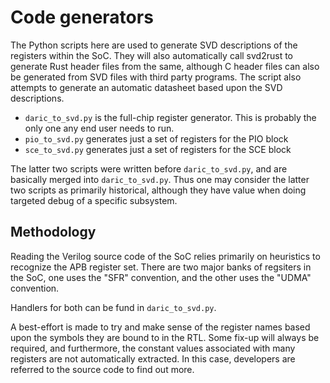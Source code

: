 # Code generators

The Python scripts here are used to generate SVD descriptions of the registers within
the SoC. They will also automatically call svd2rust to generate Rust header files
from the same, although C header files can also be generated from SVD files with
third party programs. The script also attempts to generate an automatic datasheet
based upon the SVD descriptions.

- `daric_to_svd.py` is the full-chip register generator. This is probably the only
  one any end user needs to run.
- `pio_to_svd.py` generates just a set of registers for the PIO block
- `sce_to_svd.py` generates just a set of registers for the SCE block

The latter two scripts were written before `daric_to_svd.py`, and are basically
merged into `daric_to_svd.py`. Thus one may consider the latter two scripts
as primarily historical, although they have value when doing targeted debug
of a specific subsystem.

## Methodology

Reading the Verilog source code of the SoC relies primarily on heuristics to
recognize the APB register set. There are two major banks of regsiters in the
SoC, one uses the "SFR" convention, and the other uses the "UDMA" convention.

Handlers for both can be fund in `daric_to_svd.py`.

A best-effort is made to try and make sense of the register names based upon
the symbols they are bound to in the RTL. Some fix-up will always be required,
and furthermore, the constant values associated with many registers are not
automatically extracted. In this case, developers are referred to the source
code to find out more.